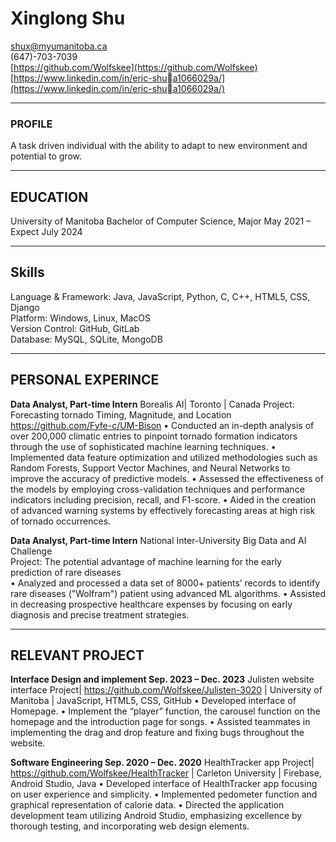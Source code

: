 # Xinglong Shu
shux@myumanitoba.ca  
(647)-703-7039  
[https://github.com/Wolfskee](https://github.com/Wolfskee)  
[https://www.linkedin.com/in/eric-shua1066029a/](https://www.linkedin.com/in/eric-shua1066029a/)  

---

### PROFILE  
A task driven individual with the ability to adapt to new environment and potential to 
grow.  

---
## EDUCATION

University of Manitoba
Bachelor of Computer Science, Major
May 2021 – Expect July 2024

---  

## Skills
Language & Framework: Java, JavaScript, Python, C, C++, HTML5, CSS, Django  
Platform: Windows, Linux, MacOS  
Version Control: GitHub, GitLab  
Database: MySQL, SQLite, MongoDB  

---

## PERSONAL EXPERINCE
**Data Analyst, Part-time Intern**
Borealis AI| Toronto | Canada
Project: Forecasting tornado Timing, Magnitude, and Location
https://github.com/Fyfe-c/UM-Bison
• Conducted an in-depth analysis of over 200,000 climatic entries to pinpoint 
tornado formation indicators through the use of sophisticated machine learning 
techniques.
• Implemented data feature optimization and utilized methodologies such as 
Random Forests, Support Vector Machines, and Neural Networks to improve the 
accuracy of predictive models.
• Assessed the effectiveness of the models by employing cross-validation 
techniques and performance indicators including precision, recall, and F1-score.
• Aided in the creation of advanced warning systems by effectively forecasting 
areas at high risk of tornado occurrences.


**Data Analyst, Part-time Intern**
National Inter-University Big Data and AI Challenge  
Project: The potential advantage of machine learning for the early prediction of rare 
diseases  
• Analyzed and processed a data set of 8000+ patients’ records to identify rare 
diseases ("Wolfram") patient using advanced ML algorithms.
• Assisted in decreasing prospective healthcare expenses by focusing on early 
diagnosis and precise treatment strategies.

---

## RELEVANT PROJECT

**Interface Design and implement          Sep. 2023 – Dec. 2023**
Julisten website interface Project| https://github.com/Wolfskee/Julisten-3020 | 
University of Manitoba | JavaScript, HTML5, CSS, GitHub
• Developed interface of Homepage.
• Implement the “player” function, the carousel function on the homepage and the 
introduction page for songs.
• Assisted teammates in implementing the drag and drop feature and fixing bugs 
throughout the website.  

**Software Engineering                     Sep. 2020 – Dec. 2020**
HealthTracker app Project| https://github.com/Wolfskee/HealthTracker | Carleton 
University | Firebase, Android Studio, Java
• Developed interface of HealthTracker app focusing on user experience and 
simplicity.
• Implemented pedometer function and graphical representation of calorie data.
• Directed the application development team utilizing Android Studio, emphasizing 
excellence by thorough testing, and incorporating web design elements.
